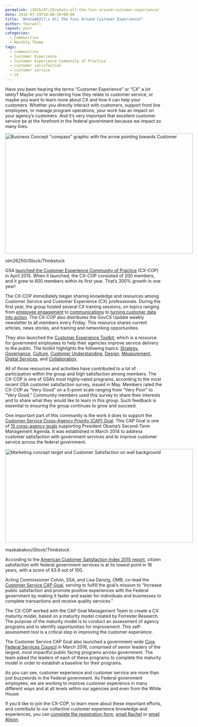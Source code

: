 ```yaml
---
permalink: /2016/07/29/whats-all-the-fuss-around-customer-experience/
date: 2016-07-29T10:00:56+00:00
title: 'What&#8217;s All The Fuss Around Customer Experience?'
author: tburwell
layout: post
categories:
  - Communities
  - Monthly Theme
tags:
  - communities
  - Customer Experience
  - Customer Experience Community of Practice
  - customer satisfaction
  - customer service
  - CX
---
```


Have you been hearing the terms &#8220;Customer Experience&#8221; or &#8220;CX&#8221; a lot lately? Maybe you’re wondering how they relate to customer service, or maybe you want to learn more about CX and how it can help your customers. Whether you directly interact with customers, support front line employees, or manage program operations, your work has an impact on your agency’s customers. And it’s very important that excellent customer service be at the forefront in the federal government because we impact so many lives.

<div id="attachment_268302" style="width: 610px" class="wp-caption aligncenter">
  <img class="size-full wp-image-268302" src="https://s3.amazonaws.com/sitesusa/wp-content/uploads/sites/212/2015/04/600-x-385-Business-Customer-Concept-olm26250-iStock-Thinkstock-186319706.jpg" alt="Business Concept &quot;compass&quot; graphic with the arrow pointing towards Customer" width="600" height="385" />
  
  <p class="wp-caption-text">
    olm26250/iStock/Thinkstock
  </p>
</div>

GSA [launched the Customer Experience Community of Practice](https://www.digitalgov.gov/2015/07/31/new-kid-in-town-the-customer-experience-community/) (CX-COP) in April 2015. When it launched, the CX-COP consisted of 200 members, and it grew to 600 members within its first year. That’s 300% growth in one year!

The CX-COP immediately began sharing knowledge and resources among Customer Service and Customer Experience (CX) professionals. During the first year, the group hosted several CX training sessions, on topics ranging from [employee engagement](https://www.digitalgov.gov/2016/03/18/creating-a-culture-of-engagement-webinar-recap/) to [communications](https://www.digitalgov.gov/2016/05/20/improving-internal-communications-best-practices/) to [turning customer data into action](https://www.digitalgov.gov/2015/12/22/after-the-survey-turning-customer-feedback-into-action/). The CX-COP also distributes the GovCX Update weekly newsletter to all members every Friday. This resource shares current articles, news stories, and training and networking opportunities.

They also launched the [Customer Experience Toolkit](https://www.digitalgov.gov/resources/customer-experience-toolkit/), which is a resource for government employees to help their agencies improve service delivery to the public. The toolkit highlights the following topics: [Strategy](https://www.digitalgov.gov/resources/customer-experience-toolkit/#Strategy), [Governance](https://www.digitalgov.gov/resources/customer-experience-toolkit/#Governance), [Culture](https://www.digitalgov.gov/resources/customer-experience-toolkit/#Culture), [Customer Understanding](https://www.digitalgov.gov/resources/customer-experience-toolkit/#Customer-Understanding), [Design](https://www.digitalgov.gov/resources/customer-experience-toolkit/#Design), [Measurement](https://www.digitalgov.gov/resources/customer-experience-toolkit/#Measurement), [Digital Services](https://www.digitalgov.gov/resources/customer-experience-toolkit/#Digital-Services), and [Collaboration](https://www.digitalgov.gov/resources/customer-experience-toolkit/#Collaboration).

All of those resources and activities have contributed to a lot of participation within the group and high satisfaction among members. The CX-COP is one of GSA’s most highly-rated programs, according to the most recent GSA customer satisfaction survey, issued in May. Members rated the CX-COP as &#8220;Very Good&#8221; on a 5-point scale ranging from &#8220;Very Poor&#8221; to &#8220;Very Good.&#8221; Community members used this survey to share their interests and to share what they would like to learn in this group. Such feedback is essential to ensuring the group continues to grow and succeed.

One important part of this community is the work it does to support the [Customer Service Cross-Agency Priority (CAP) Goal](https://www.digitalgov.gov/2015/12/14/government-customer-service-update-webinar-recap/). This CAP Goal is one of [15 cross-agency goals](https://www.performance.gov/cap-goals-list) supporting President Obama’s Second-Term Management Agenda. It was established in March 2014 to address customer satisfaction with government services and to improve customer service across the federal government.

<div id="attachment_331152" style="width: 610px" class="wp-caption aligncenter">
  <img class="size-full wp-image-331152" src="https://s3.amazonaws.com/sitesusa/wp-content/uploads/sites/212/2015/11/600-x-300-Marketing-concept-target-and-Customer-Satisfaction-on-wall-background-maxkabakov-iStock-Thinkstock-453577131.jpg" alt="Marketing concept target and Customer Satisfaction on wall background" width="600" height="300" />
  
  <p class="wp-caption-text">
    maxkabakov/iStock/Thinkstock
  </p>
</div>

According to the [American Customer Satisfaction Index 2015 report](https://www.theacsi.org/news-and-resources/customer-satisfaction-reports/reports-2015/acsi-federal-government-report-2015), citizen satisfaction with federal government services is at its lowest point in 18 years, with a score of 63.9 out of 100.

Acting Commissioner Colvin, SSA, and Lisa Danzig, OMB, co-lead the [Customer Service CAP Goal](https://www.performance.gov/node/3400/view?view=public), serving to fulfill the goal’s mission to &#8220;Increase public satisfaction and promote positive experiences with the Federal government by making it faster and easier for individuals and businesses to complete transactions and receive quality services.&#8221;

The CX-COP worked with the CAP Goal Management Team to create a CX maturity model, based on a maturity model created by Forrester Research. The purpose of the maturity model is to conduct an assessment of agency programs and to identify opportunities for improvement. This self-assessment tool is a critical step in improving the customer experience.

The Customer Service CAP Goal also launched a government-wide [Core Federal Services Council](https://www.digitalgov.gov/2016/05/10/help-customer-experience-drive-change-at-your-agency/) in March 2016, comprised of senior leaders of the largest, most impactful public facing programs across government. The team asked the leaders of each of these programs to complete the maturity model in order to establish a baseline for their programs.

As you can see, customer experience and customer service are more than just buzzwords in the Federal government. As Federal government employees, we are working to improve customer experience in many different ways and at all levels within our agencies and even from the White House.

If you’d like to join the CX-COP, to learn more about these important efforts, and contribute to our collective customer experience knowledge and experiences, you can [complete the registration form](https://docs.google.com/a/gsa.gov/forms/d/1hzJbZChUg2TRLi_MiC4nAbB-HKUOerBF2kL0qO38fPo/viewform), [email Rachel](mailto:rachel.flagg@gsa.gov) or [email Alison](mailto:alison.a.sturgeon@ssa.gov).